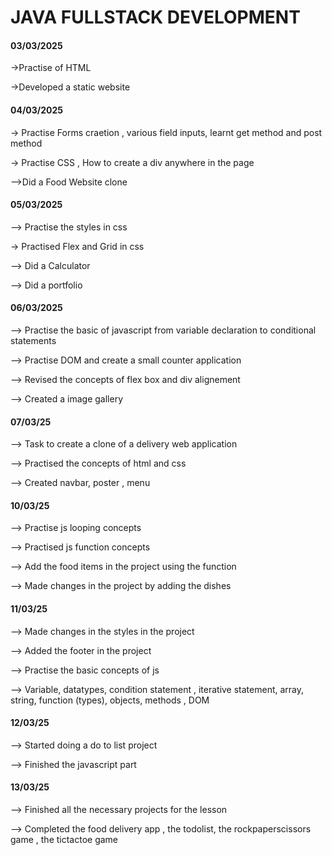 # JAVA FULLSTACK DEVELOPMENT
#### 03/03/2025

->Practise of HTML

->Developed a static website

#### 04/03/2025

-> Practise Forms craetion , various field inputs, learnt get method and post method

-> Practise CSS , How to create a div anywhere in the page

-->Did a Food Website clone

#### 05/03/2025

--> Practise the styles in css

-> Practised Flex and Grid in css

--> Did a Calculator

--> Did a portfolio

#### 06/03/2025

--> Practise the basic of javascript from variable declaration to conditional statements

--> Practise DOM and  create a small counter application

--> Revised the concepts of flex box and div alignement

--> Created a image gallery

#### 07/03/25

--> Task to create a clone of a delivery web application

--> Practised the concepts of html and css

--> Created navbar, poster , menu

#### 10/03/25

--> Practise js looping concepts

--> Practised js function concepts

--> Add the food items in the project using the function

--> Made changes in the project by adding the dishes

#### 11/03/25

--> Made changes in the styles in the project

--> Added the footer in the project

--> Practise the basic concepts of js

--> Variable, datatypes, condition statement , iterative statement, array, string, function (types), objects, methods , DOM 

#### 12/03/25

--> Started doing a do to list project

--> Finished the javascript part

#### 13/03/25

--> Finished all the necessary projects for the lesson

--> Completed the food delivery app , the todolist, the rockpaperscissors game , the tictactoe game
